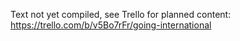 Text not yet compiled, see Trello for planned content: https://trello.com/b/v5Bo7rFr/going-international
